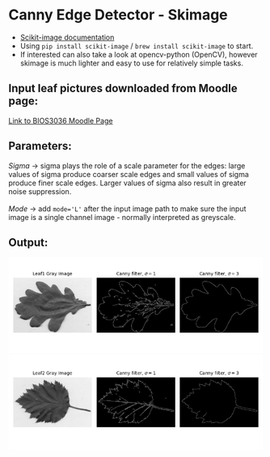# Canny Edge Detector - Skimage
 - [Scikit-image documentation](https://scikit-image.org/docs/stable/)
 - Using `pip install scikit-image` / `brew install scikit-image` to start.
 - If interested can also take a look at opencv-python (OpenCV), however skimage is much lighter and easy to use for relatively simple tasks.
## Input leaf pictures downloaded from Moodle page:
[Link to BIOS3036 Moodle Page](https://moodle.nottingham.ac.uk/mod/resource/view.php?id=7625549)
## Parameters:
*Sigma* -> sigma plays the role of a scale parameter for the edges: large values of sigma produce coarser scale edges and small values of sigma produce finer scale edges. Larger values of sigma also result in greater noise suppression.\
\
*Mode* -> add `mode='L'` after the input image path to make sure the input image is a single channel image - normally interpreted as greyscale.
## Output: 
![Leaf1](https://github.com/Haru-Tachibana/Canny-Edge-Detector---Skimage/blob/main/Output%20figures/leaf1-Canny_Edge_detection.png)
![Leaf2](https://github.com/Haru-Tachibana/Canny-Edge-Detector---Skimage/blob/main/Output%20figures/leaf2-Canny_Edge_detection.png)
